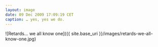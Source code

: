 ```yaml
---
layout: image
date: 09 Dec 2009 17:09:19 CET
caption: … yes, yes we do.
---
```


![Retards… we all know one]({{ site.base_uri }}/images/retards-we-all-know-one.jpg)